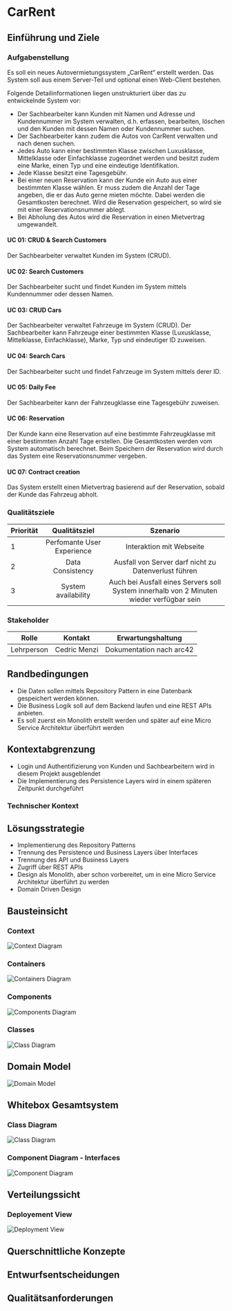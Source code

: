 # CarRent

## Einführung und Ziele

### Aufgabenstellung
Es soll ein neues Autovermietungssystem „CarRent“ erstellt werden. Das System soll aus einem Server-Teil und
optional einen Web-Client bestehen. 

Folgende Detailinformationen liegen unstrukturiert über das zu entwickelnde System vor:
- Der Sachbearbeiter kann Kunden mit Namen und Adresse und Kundennummer im System verwalten,
d.h. erfassen, bearbeiten, löschen und den Kunden mit dessen Namen oder Kundennummer suchen.
- Der Sachbearbeiter kann zudem die Autos von CarRent verwalten und nach denen suchen.
- Jedes Auto kann einer bestimmten Klasse zwischen Luxusklasse, Mittelklasse oder Einfachklasse
zugeordnet werden und besitzt zudem eine Marke, einen Typ und eine eindeutige Identifikation.
- Jede Klasse besitzt eine Tagesgebühr.
- Bei einer neuen Reservation kann der Kunde ein Auto aus einer bestimmten Klasse wählen. Er muss
zudem die Anzahl der Tage angeben, die er das Auto gerne mieten möchte. Dabei werden die
Gesamtkosten berechnet. Wird die Reservation gespeichert, so wird sie mit einer Reservationsnummer
ablegt.
- Bei Abholung des Autos wird die Reservation in einen Mietvertrag umgewandelt.

#### UC 01: CRUD & Search Customers
Der Sachbearbeiter verwaltet Kunden im System (CRUD).

#### UC 02: Search Customers
Der Sachbearbeiter sucht und findet Kunden im System mittels Kundennummer oder dessen Namen.

#### UC 03: CRUD Cars
Der Sachbearbeiter verwaltet Fahrzeuge im System (CRUD). Der Sachbearbeiter kann Fahrzeuge einer bestimmten Klasse (Luxusklasse, Mittelklasse, Einfachklasse), Marke, Typ und eindeutiger ID zuweisen.

#### UC 04: Search Cars
Der Sachbearbeiter sucht und findet Fahrzeuge im System mittels derer ID.

#### UC 05: Daily Fee
Der Sachbearbeiter kann der Fahrzeugklasse eine Tagesgebühr zuweisen.

#### UC 06: Reservation
Der Kunde kann eine Reservation auf eine bestimmte Fahrzeugklasse mit einer bestimmten Anzahl Tage erstellen. Die Gesamtkosten werden vom System automatisch berechnet. Beim Speichern der Reservation wird durch das System eine Reservationsnummer vergeben.

#### UC 07: Contract creation
Das System erstellt einen Mietvertrag basierend auf der Reservation, sobald der Kunde das Fahrzeug abholt.

### Qualitätsziele
| Priorität | Qualitätsziel | Szenario |
|----------|:---------:|:---------:|
| 1 | Perfomante User Experience| Interaktion mit Webseite |
| 2 | Data Consistency | Ausfall von Server darf nicht zu Datenverlust führen |
| 3 | System availability | Auch bei Ausfall eines Servers soll System innerhalb von 2 Minuten wieder verfügbar sein |

### Stakeholder
| Rolle | Kontakt | Erwartungshaltung |
|----------|:---------:|:---------:|
| Lehrperson | Cedric Menzi | Dokumentation nach arc42 |

## Randbedingungen
- Die Daten sollen mittels Repository Pattern in eine Datenbank gespeichert werden können.
- Die Business Logik soll auf dem Backend laufen und eine REST APIs anbieten.
- Es soll zuerst ein Monolith erstellt werden und später auf eine Micro Service Architektur überführt werden

## Kontextabgrenzung
- Login und Authentifizierung von Kunden und Sachbearbeitern wird in diesem Projekt ausgeblendet
- Die Implementierung des Persistence Layers wird in einem späteren Zeitpunkt durchgeführt 

### Technischer Kontext

## Lösungsstrategie
- Implementierung des Repository Patterns
- Trennung des Persistence und Business Layers über Interfaces
- Trennung des API und Business Layers
- Zugriff über REST APIs
- Design als Monolith, aber schon vorbereitet, um in eine Micro Service Architektur überführt zu werden
- Domain Driven Design

## Bausteinsicht
### Context
![Context Diagram](media/Context.PNG)

### Containers
![Containers Diagram](media/Containers.PNG)

### Components
![Components Diagram](media/Components.PNG)

### Classes
![Class Diagram](media/Classes.PNG)

## Domain Model
![Domain Model](media/DomainModel.PNG)

## Whitebox Gesamtsystem
### Class Diagram
![Class Diagram](media/ClassDiagram.PNG)

### Component Diagram - Interfaces
![Component Diagram](media/ComponentDiagram.PNG)

## Verteilungssicht
### Deployement View
![Deployment View](media/DeploymentView.PNG)

## Querschnittliche Konzepte

## Entwurfsentscheidungen

## Qualitätsanforderungen


